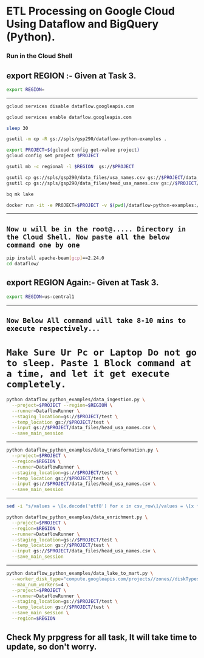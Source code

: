 
# ETL Processing on Google Cloud Using Dataflow and BigQuery (Python).

### Run in the Cloud Shell

## export REGION :- Given at Task 3.

```bash
export REGION=
```
---
```bash
gcloud services disable dataflow.googleapis.com

gcloud services enable dataflow.googleapis.com

sleep 30

gsutil -m cp -R gs://spls/gsp290/dataflow-python-examples .

export PROJECT=$(gcloud config get-value project)
gcloud config set project $PROJECT

gsutil mb -c regional -l $REGION  gs://$PROJECT

gsutil cp gs://spls/gsp290/data_files/usa_names.csv gs://$PROJECT/data_files/
gsutil cp gs://spls/gsp290/data_files/head_usa_names.csv gs://$PROJECT/data_files/

bq mk lake

docker run -it -e PROJECT=$PROJECT -v $(pwd)/dataflow-python-examples:/dataflow python:3.8 /bin/bash
```
---
## `Now u will be in the root@..... Directory in the Cloud Shell. Now paste all the below command one by one`

```bash
pip install apache-beam[gcp]==2.24.0
cd dataflow/
```

## export REGION Again:- Given at Task 3.

```bash
export REGION=us-central1
```
---
## `Now Below All command will take 8-10 mins to execute respectively...`
# `Make Sure Ur Pc or Laptop Do not go to sleep. Paste 1 Block command at a time, and let it get execute completely.`
```bash
python dataflow_python_examples/data_ingestion.py \
  --project=$PROJECT --region=$REGION \
  --runner=DataflowRunner \
  --staging_location=gs://$PROJECT/test \
  --temp_location gs://$PROJECT/test \
  --input gs://$PROJECT/data_files/head_usa_names.csv \
  --save_main_session
```
---
```bash
python dataflow_python_examples/data_transformation.py \
  --project=$PROJECT \
  --region=$REGION \
  --runner=DataflowRunner \
  --staging_location=gs://$PROJECT/test \
  --temp_location gs://$PROJECT/test \
  --input gs://$PROJECT/data_files/head_usa_names.csv \
  --save_main_session
```
---
```bash
sed -i "s/values = \[x.decode('utf8') for x in csv_row\]/values = \[x for x in csv_row\]/" ./dataflow_python_examples/data_enrichment.py
```

```bash
python dataflow_python_examples/data_enrichment.py \
  --project=$PROJECT \
  --region=$REGION \
  --runner=DataflowRunner \
  --staging_location=gs://$PROJECT/test \
  --temp_location gs://$PROJECT/test \
  --input gs://$PROJECT/data_files/head_usa_names.csv \
  --save_main_session
```
---
```bash
python dataflow_python_examples/data_lake_to_mart.py \
  --worker_disk_type="compute.googleapis.com/projects//zones//diskTypes/pd-ssd" \
  --max_num_workers=4 \
  --project=$PROJECT \
  --runner=DataflowRunner \
  --staging_location=gs://$PROJECT/test \
  --temp_location gs://$PROJECT/test \
  --save_main_session \
  --region=$REGION
```



## Check My prpgress for all task, It will take time to update, so don't worry.